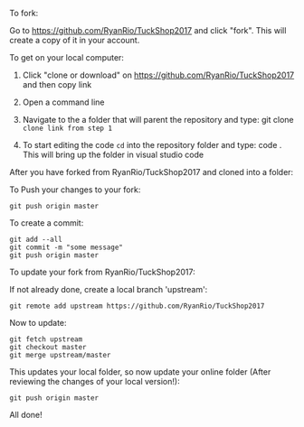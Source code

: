 To fork:

Go to https://github.com/RyanRio/TuckShop2017 and click "fork". This will create a copy of it in your account.

To get on your local computer:

1. Click "clone or download" on https://github.com/RyanRio/TuckShop2017 and then copy link

2. Open a command line

3. Navigate to the a folder that will parent the repository and type:
    git clone `clone link from step 1`

4. To start editing the code `cd` into the repository folder and type:
    code .
This will bring up the folder in visual studio code

After you have forked from RyanRio/TuckShop2017 and cloned into a folder:

To Push your changes to your fork:

    git push origin master

To create a commit:

    git add --all
    git commit -m "some message"
    git push origin master

To update your fork from RyanRio/TuckShop2017:

If not already done, create a local branch 'upstream':

    git remote add upstream https://github.com/RyanRio/TuckShop2017

Now to update:

    git fetch upstream
    git checkout master
    git merge upstream/master

This updates your local folder, so now update your online folder (After reviewing the changes of your local version!):

    git push origin master

All done!

